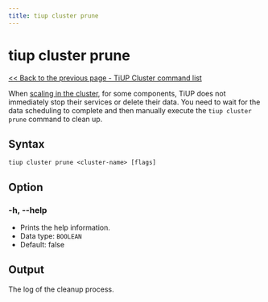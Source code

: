 ```yaml
---
title: tiup cluster prune
---
```


# tiup cluster prune

[<< Back to the previous page - TiUP Cluster command list](/tiup/tiup-component-cluster.md#command-list)

When [scaling in the cluster](/tiup/tiup-component-cluster-scale-in.md), for some components, TiUP does not immediately stop their services or delete their data. You need to wait for the data scheduling to complete and then manually execute the `tiup cluster prune` command to clean up.

## Syntax

```shell
tiup cluster prune <cluster-name> [flags]
```

## Option

### -h, --help

- Prints the help information.
- Data type: `BOOLEAN`
- Default: false

## Output

The log of the cleanup process.

